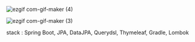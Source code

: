 
![ezgif com-gif-maker (4)](https://user-images.githubusercontent.com/69129562/202893022-72b026d6-872c-4ea9-bbf9-8a4b88124441.gif)

![ezgif com-gif-maker (3)](https://user-images.githubusercontent.com/69129562/202893221-ae418d60-da19-4b77-97f2-35fb9463eb01.gif)

stack : Spring Boot, JPA, DataJPA, Querydsl, Thymeleaf, Gradle, Lombok
